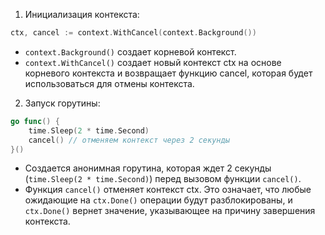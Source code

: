 1. Инициализация контекста:

```go
ctx, cancel := context.WithCancel(context.Background())
```
  + `context.Background()` создает корневой контекст.
  + `context.WithCancel()` создает новый контекст ctx на основе корневого контекста и возвращает функцию cancel, которая будет использоваться для отмены контекста.

2. Запуск горутины:

```go
go func() {
    time.Sleep(2 * time.Second)
    cancel() // отменяем контекст через 2 секунды
}()
```

  + Создается анонимная горутина, которая ждет 2 секунды (`time.Sleep(2 * time.Second)`) перед вызовом функции `cancel()`.
  + Функция `cancel()` отменяет контекст ctx. Это означает, что любые ожидающие на `ctx.Done()` операции будут разблокированы, и `ctx.Done()` вернет значение, указывающее на причину завершения контекста.